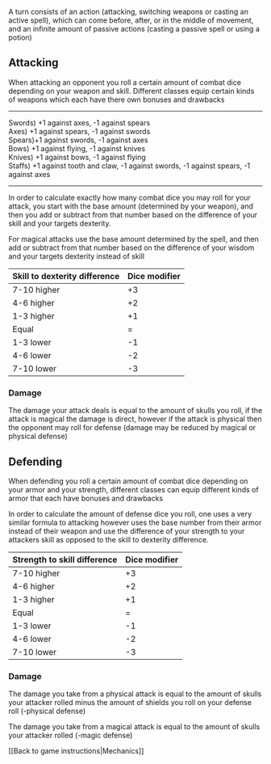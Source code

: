 A turn consists of an action (attacking, switching weapons or casting an active spell), which can come before, after, or in the middle of movement, and an infinite amount of passive actions (casting a passive spell or using a potion)

## Attacking  

When attacking an opponent you roll a certain amount of combat dice depending on your weapon and skill. Different classes equip certain kinds of weapons which each have there own bonuses and drawbacks

  ---  

Swords) +1 against axes, -1 against spears  
Axes) +1 against spears, -1 against swords  
Spears)+1 against swords, -1 against axes  
Bows) +1 against flying, -1 against knives  
Knives) +1 against bows, -1 against flying  
Staffs) +1 against tooth and claw, -1 against swords, -1 against spears, -1 against axes  

---

In order to calculate exactly how many combat dice you may roll for your attack, you start with the base amount (determined by your weapon), and then you add or subtract from that number based on the difference of your skill and your targets dexterity.  

For magical attacks use the base amount determined by the spell, and then add or subtract from that number based on the difference of your wisdom and your targets dexterity instead of skill  

Skill to dexterity difference|	Dice modifier
---|---
7-10 higher|	+3
4-6 higher|	+2
1-3 higher|	+1
Equal	|=
1-3 lower	|-1
4-6 lower|	-2
7-10 lower|	-3

### Damage  

The damage your attack deals is equal to the amount of skulls you roll, if the attack is magical the damage is direct, however if the attack is physical then the opponent may roll for defense (damage may be reduced by magical or physical defense) 


## Defending  

When defending you roll a certain amount of combat dice depending on your armor and your strength, different classes can equip different kinds of armor that each have bonuses and drawbacks  

In order to calculate the amount of defense dice you roll, one uses a very similar formula to attacking however uses the base number from their armor instead of their weapon and use the difference of your strength to your attackers skill as opposed to the skill to dexterity difference.  

Strength to skill difference	|Dice modifier
---|---
7-10 higher	|+3
4-6 higher|	+2
1-3 higher	|+1
Equal|	=
1-3 lower|	-1
4-6 lower|	-2
7-10 lower	|-3

### Damage  

The damage you take from a physical attack is equal to the amount of skulls your attacker rolled minus the amount of shields you roll on your defense roll 
(-physical defense)  

The damage you take from a magical attack is equal to the amount of skulls your attacker rolled (-magic defense)

[[Back to game instructions|Mechanics]]